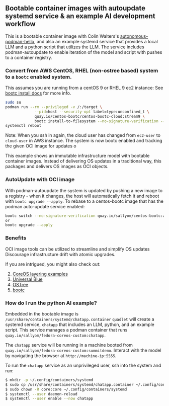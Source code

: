 ## Bootable container images with autoupdate systemd service & an example AI development workflow

This is a bootable container image with Colin Walters's
[autonomous-podman-hello](https://gitlab.com/CentOS/cloud/sagano-examples/-/tree/main/autonomous-podman-hello?ref_type=heads), and also an
example systemd service that provides a local LLM and a python script that utilizes the LLM. The service includes podman-autoupdate to
enable iteration of the model and script with pushes to a container registry.

### Convert from AWS CentOS, RHEL (non-ostree based) system to a `bootc` enabled system.

This assumes you are running from a centOS 9 or RHEL 9 ec2 instance:
See [bootc install docs](https://github.com/containers/bootc/blob/main/docs/install.md#using-bootc-install-to-filesystem) for more info.

```bash
sudo su
podman run --rm --privileged -v /:/target \
             --pid=host --security-opt label=type:unconfined_t \
             quay.io/centos-bootc/centos-bootc-cloud:stream9 \
             bootc install-to-filesystem --no-signature-verification --replace=alongside /target
systemctl reboot
```

Note: When you ssh in again, the cloud user has changed from `ec2-user` to `cloud-user` in AWS instance. 
The system is now bootc enabled and tracking the given OCI image for updates
o

This example shows an immutable infrastructure model with bootable container images.
Instead of delivering OS updates in a traditional way, this packages and delivers
OS images as OCI objects.

### AutoUpdate with OCI image

With podman-autoupdate the system is updated by pushing a new image to
a registry - when it changes, the host will automatically fetch it and reboot with
`bootc upgrade --apply`. To rebase to a centos-bootc image that has the podman auto-update service enabled:

```bash
bootc switch --no-signature-verification quay.io/sallyom/centos-bootc:autoupdate-cloud
or
bootc upgrade --apply
```

### Benefits

OCI image tools can be utilized to streamline and simplify OS updates
Discourage infrastructure drift with atomic upgrades.

If you are intrigued, you might also check out:

2. [CoreOS layering examples](https://github.com/coreos/layering-examples)
3. [Universal Blue](https://universal-blue.org/)
4. [OSTree](https://ostreedev.github.io/ostree/#operating-systems-and-distributions-using-ostree)
5. [bootc](https://github.com/containers/bootc/tree/main)

### How do I run the python AI example?

Embedded in the bootable image is `/usr/share/containers/systemd/chatapp.container`
`quadlet` will create a systemd service, `chatapp` that includes an LLM, python, and an example script.
This service manages a podman container that runs `quay.io/sallyom/fedora-coreos-custom:chatapp`. 

The `chatapp` service will be running in a machine booted from
`quay.io/sallyom/fedora-coreos-custom:summitdemo`. Interact with the model by navigating the
browser at `http://machine-ip:5555`. 

To run the `chatapp` service as an unprivileged user, ssh into the system and run:

```bash
$ mkdir -p ~/.config/containers/systemd
$ sudo cp /usr/share/containers/systemd/chatapp.container ~/.config/containers/systemd/.
$ sudo chown -R core:core ~/.config/containers/systemd
$ systemctl --user daemon-reload
$ systemctl --user enable --now chatapp

```

